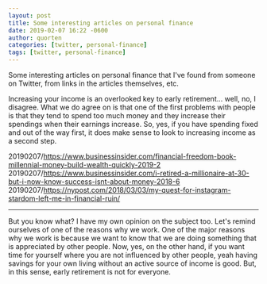 ```yaml
---
layout: post
title: Some interesting articles on personal finance
date: 2019-02-07 16:22 -0600
author: quorten
categories: [twitter, personal-finance]
tags: [twitter, personal-finance]
---
```


Some interesting articles on personal finance that I've found from
someone on Twitter, from links in the articles themselves, etc.

Increasing your income is an overlooked key to early
retirement... well, no, I disagree.  What we do agree on is that one
of the first problems with people is that they tend to spend too much
money and they increase their spendings when their earnings increase.
So, yes, if you have spending fixed and out of the way first, it does
make sense to look to increasing income as a second step.

20190207/https://www.businessinsider.com/financial-freedom-book-millennial-money-build-wealth-quickly-2019-2  
20190207/https://www.businessinsider.com/i-retired-a-millionaire-at-30-but-i-now-know-success-isnt-about-money-2018-6  
20190207/https://nypost.com/2018/03/03/my-quest-for-instagram-stardom-left-me-in-financial-ruin/

----------

But you know what?  I have my own opinion on the subject too.  Let's
remind ourselves of one of the reasons why we work.  One of the major
reasons why we work is because we want to know that we are doing
something that is appreciated by other people.  Now, yes, on the other
hand, if you want time for yourself where you are not influenced by
other people, yeah having savings for your own living without an
active source of income is good.  But, in this sense, early retirement
is not for everyone.
